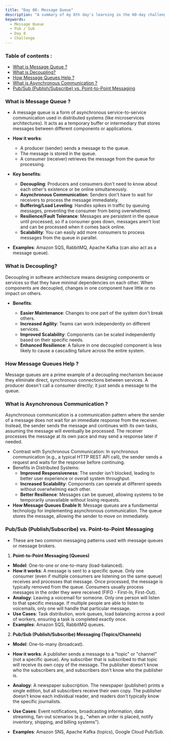 ```yaml
---
title: "Day 08: Message Queue"
description: "A summary of my 8th day's learning in the 60-day challenge, covering fundamentals of Message Queues."
keywords:
  - Message Queue
  - Pub / Sub
  - Day 8
  - Challenge
---
```


### Table of contents :
- [What is Message Queue ?](#what-is-message-queue-)
- [What is Decoupling?](#what-is-decoupling)
- [How Message Queues Help ? ](#how-message-queues-help-)
- [What is Asynchronous Communication ?](#what-is-asynchronous-communication-)
- [Pub/Sub (Publish/Subscribe) vs. Point-to-Point Messaging](#pubsub-publishsubscribe-vs-point-to-point-messaging)


### What is Message Queue ?
- A message queue is a form of asynchronous service-to-service communication used in distributed systems (like microservices architectures). It acts as a temporary buffer or intermediary that stores messages between different components or applications.

- **How it works**:
    - A producer (sender) sends a message to the queue.
    - The message is stored in the queue.
    - A consumer (receiver) retrieves the message from the queue for processing.

- **Key benefits**:

    - **Decoupling**: Producers and consumers don't need to know about each other's existence or be online simultaneously.
    - **Asynchronous Communication**: Senders don't have to wait for receivers to process the message immediately.
    - **Buffering/Load Leveling**: Handles spikes in traffic by queuing messages, preventing the consumer from being overwhelmed.
    - **Resilience/Fault Tolerance**: Messages are persistent in the queue until processed, so if a consumer goes down, messages aren't lost and can be processed when it comes back online.
    - **Scalability**: You can easily add more consumers to process messages from the queue in parallel.
- **Examples**: Amazon SQS, RabbitMQ, Apache Kafka (can also act as a message queue).



### What is Decoupling?

Decoupling in software architecture means designing components or services so that they have minimal dependencies on each other. When components are decoupled, changes in one component have little or no impact on others.

- **Benefits**:

   - **Easier Maintenance**: Changes to one part of the system don't break others.
   - **Increased Agility**: Teams can work independently on different services.
   - **Improved Scalability**: Components can be scaled independently based on their specific needs.
   - **Enhanced Resilience**: A failure in one decoupled component is less likely to cause a cascading failure across the entire system.

### How Message Queues Help ?  
Message queues are a prime example of a decoupling mechanism because they eliminate direct, synchronous connections between services. A producer doesn't call a consumer directly; it just sends a message to the queue.





### What is Asynchronous Communication ?
Asynchronous communication is a communication pattern where the sender of a message does not wait for an immediate response from the receiver. Instead, the sender sends the message and continues with its own tasks, assuming the message will eventually be processed. The receiver processes the message at its own pace and may send a response later if needed.

- Contrast with Synchronous Communication: In synchronous communication (e.g., a typical HTTP REST API call), the sender sends a request and waits for the response before continuing.
- Benefits in Distributed Systems:
    - **Improved Responsiveness**: The sender isn't blocked, leading to better user experience or overall system throughput.
    - **Increased Scalability**: Components can operate at different speeds without overwhelming each other.
    - **Better Resilience**: Messages can be queued, allowing systems to be temporarily unavailable without losing requests.
- **How Message Queues Enable It**: Message queues are a fundamental technology for implementing asynchronous communication. The queue stores the message, allowing the sender to move on immediately.

### Pub/Sub (Publish/Subscribe) vs. Point-to-Point Messaging
- These are two common messaging patterns used with message queues or message brokers.

1. **Point-to-Point Messaging (Queues)**
- **Model**: One-to-one or one-to-many (load-balanced).
- **How it works**: A message is sent to a specific queue. Only one consumer (even if multiple consumers are listening on the same queue) receives and processes that message. Once processed, the message is typically removed from the queue. Consumers usually process messages in the order they were received (FIFO - First-In, First-Out).
- **Analogy**: Leaving a voicemail for someone. Only one person will listen to that specific message. If multiple people are able to listen to voicemails, only one will handle that particular message.
- **Use Cases**: Task distribution, work queues, load balancing across a pool of workers, ensuring a task is completed exactly once.
- **Examples**: Amazon SQS, RabbitMQ queues.

2. **Pub/Sub (Publish/Subscribe) Messaging (Topics/Channels)**
- **Model**: One-to-many (broadcast).
- **How it works**: A publisher sends a message to a "topic" or "channel" (not a specific queue). Any subscriber that is subscribed to that topic will receive its own copy of the message. The publisher doesn't know who the subscribers are, and subscribers don't know who the publisher is.

- **Analogy**: A newspaper subscription. The newspaper (publisher) prints a single edition, but all subscribers receive their own copy. The publisher doesn't know each individual reader, and readers don't typically know the specific journalists.
- **Use Cases**: Event notifications, broadcasting information, data streaming, fan-out scenarios (e.g., "when an order is placed, notify inventory, shipping, and billing systems").
- **Examples**: Amazon SNS, Apache Kafka (topics), Google Cloud Pub/Sub.
